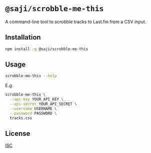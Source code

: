 # `@saji/scrobble-me-this`

A command-line tool to scrobble tracks to Last.fm from a CSV input.

## Installation

```sh
npm install -g @saji/scrobble-me-this
```

## Usage

```sh
scrobble-me-this --help
```

E.g.

```sh
scrobble-me-this \
  --api-key YOUR_API_KEY \
  --api-secret YOUR_API_SECRET \
  --username USERNAME \
  --password PASSWORD \
  tracks.csv
```

## License

[ISC](LICENSE)